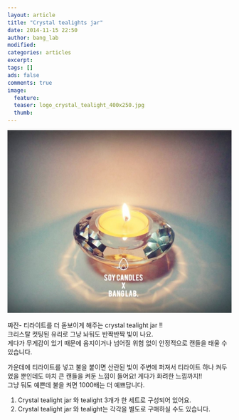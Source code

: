 ```yaml
---
layout: article
title: "Crystal tealights jar"
date: 2014-11-15 22:50
author: bang_lab
modified:
categories: articles
excerpt: 
tags: []
ads: false
comments: true
image:
  feature: 
  teaser: logo_crystal_tealight_400x250.jpg
  thumb:
---
```


![Crystal tealights jar](/images/logo_crystal_tealight.jpg)


쨔잔- 티라이트를 더 돋보이게 해주는 crystal tealight jar !!   
크리스탈 컷팅된 유리로 그냥 놔둬도 반짝반짝 빛이 나요.   
게다가 무게감이 있기 때문에 움지이거나 넘어질 위험 없이 안정적으로 캔들을 태울 수 있습니다.   

가운데에 티라이트를 넣고 불을 붙이면 산란된 빛이 주변에 퍼져서 티라이트 하나 켜두었을 뿐인데도 마치 큰 캔들을 켜둔 느낌이 들어요! 게다가 화려한 느낌까지!!  
그냥 둬도 예쁜데 불을 켜면 1000배는 더 예쁘답니다.  

1. Crystal tealight jar 와 tealight 3개가 한 세트로 구성되어 있어요.  
2. Crystal tealight jar 와 tealight는 각각을 별도로 구매하실 수도 있습니다.  
